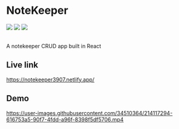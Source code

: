 # NoteKeeper

<div align="left">
<img src="https://img.shields.io/badge/react-%2320232a.svg?style=for-the-badge&logo=react&logoColor=%2361DAFB"/>
  <img src="https://img.shields.io/badge/html5-%23E34F26.svg?style=for-the-badge&logo=html5&logoColor=white"/>
  <img src="https://img.shields.io/badge/css3-%231572B6.svg?style=for-the-badge&logo=css3&logoColor=white"/>
</div>
<br>

A notekeeper CRUD app built in React



## Live link

https://notekeeper3907.netlify.app/

## Demo

https://user-images.githubusercontent.com/34510364/214117294-616753a5-90f7-4fdd-a96f-8398f5df5706.mp4
